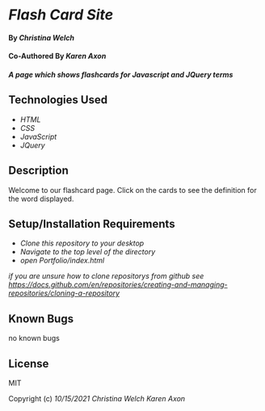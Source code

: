 # _Flash Card Site_

#### By _**Christina Welch**_
#### Co-Authored By _**Karen Axon**_

#### _A page which shows flashcards for Javascript and JQuery terms_

## Technologies Used

* _HTML_
* _CSS_
* _JavaScript_
* _JQuery_

## Description

Welcome to our flashcard page. Click on the cards to see the definition for the word displayed.

## Setup/Installation Requirements

* _Clone this repository to your desktop_
* _Navigate to the top level of the directory_
* _open Portfolio/index.html_

_if you are unsure how to clone repositorys from github see https://docs.github.com/en/repositories/creating-and-managing-repositories/cloning-a-repository_

## Known Bugs

no known bugs

## License

MIT

Copyright (c) _10/15/2021_ _Christina Welch_ _Karen Axon_